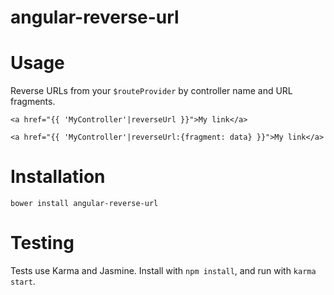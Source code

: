 # angular-reverse-url

# Usage
Reverse URLs from your `$routeProvider` by controller name and URL fragments.

`<a href="{{ 'MyController'|reverseUrl }}">My link</a>`

`<a href="{{ 'MyController'|reverseUrl:{fragment: data} }}">My link</a>`

# Installation

`bower install angular-reverse-url`

# Testing

Tests use Karma and Jasmine. Install with `npm install`, and run with `karma start`.
